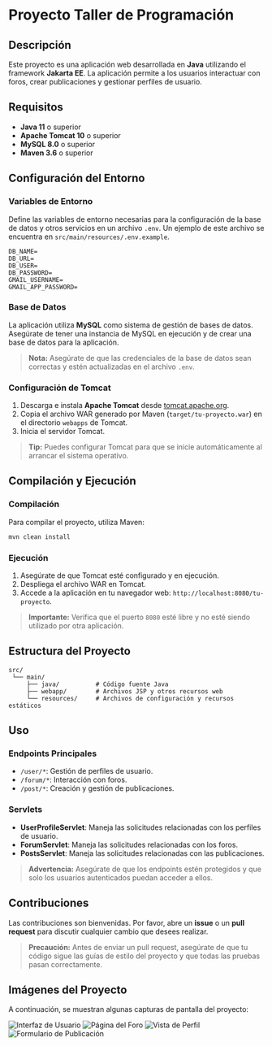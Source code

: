 
# Proyecto Taller de Programación

## Descripción

Este proyecto es una aplicación web desarrollada en **Java** utilizando el framework **Jakarta EE**. La aplicación permite a los usuarios interactuar con foros, crear publicaciones y gestionar perfiles de usuario.

## Requisitos

- **Java 11** o superior
- **Apache Tomcat 10** o superior
- **MySQL 8.0** o superior
- **Maven 3.6** o superior

## Configuración del Entorno

### Variables de Entorno

Define las variables de entorno necesarias para la configuración de la base de datos y otros servicios en un archivo `.env`. Un ejemplo de este archivo se encuentra en `src/main/resources/.env.example`.

```dotenv
DB_NAME=
DB_URL=
DB_USER=
DB_PASSWORD=
GMAIL_USERNAME=
GMAIL_APP_PASSWORD=
```

### Base de Datos

La aplicación utiliza **MySQL** como sistema de gestión de bases de datos. Asegúrate de tener una instancia de MySQL en ejecución y de crear una base de datos para la aplicación.

> **Nota:** Asegúrate de que las credenciales de la base de datos sean correctas y estén actualizadas en el archivo `.env`.

### Configuración de Tomcat

1. Descarga e instala **Apache Tomcat** desde [tomcat.apache.org](https://tomcat.apache.org/).
2. Copia el archivo WAR generado por Maven (`target/tu-proyecto.war`) en el directorio `webapps` de Tomcat.
3. Inicia el servidor Tomcat.

> **Tip:** Puedes configurar Tomcat para que se inicie automáticamente al arrancar el sistema operativo.

## Compilación y Ejecución

### Compilación

Para compilar el proyecto, utiliza Maven:

```bash
mvn clean install
```

### Ejecución

1. Asegúrate de que Tomcat esté configurado y en ejecución.
2. Despliega el archivo WAR en Tomcat.
3. Accede a la aplicación en tu navegador web: `http://localhost:8080/tu-proyecto`.

> **Importante:** Verifica que el puerto `8080` esté libre y no esté siendo utilizado por otra aplicación.

## Estructura del Proyecto

```plaintext
src/
 └── main/
     ├── java/          # Código fuente Java
     ├── webapp/        # Archivos JSP y otros recursos web
     └── resources/     # Archivos de configuración y recursos estáticos
```

## Uso

### Endpoints Principales

- `/user/*`: Gestión de perfiles de usuario.
- `/forum/*`: Interacción con foros.
- `/post/*`: Creación y gestión de publicaciones.

### Servlets

- **UserProfileServlet**: Maneja las solicitudes relacionadas con los perfiles de usuario.
- **ForumServlet**: Maneja las solicitudes relacionadas con los foros.
- **PostsServlet**: Maneja las solicitudes relacionadas con las publicaciones.

> **Advertencia:** Asegúrate de que los endpoints estén protegidos y que solo los usuarios autenticados puedan acceder a ellos.

## Contribuciones

Las contribuciones son bienvenidas. Por favor, abre un **issue** o un **pull request** para discutir cualquier cambio que desees realizar.

> **Precaución:** Antes de enviar un pull request, asegúrate de que tu código sigue las guías de estilo del proyecto y que todas las pruebas pasan correctamente.

## Imágenes del Proyecto

A continuación, se muestran algunas capturas de pantalla del proyecto:

![Interfaz de Usuario](https://github.com/user-attachments/assets/02f638a1-771a-4c03-b307-74c4ba6991a5)
![Página del Foro](https://github.com/user-attachments/assets/8ac3da78-deef-4809-bae8-7a700b608ec1)
![Vista de Perfil](https://github.com/user-attachments/assets/e39f37d7-d670-429d-b5c2-3c0cbbe3b1a7)
![Formulario de Publicación](https://github.com/user-attachments/assets/050babf4-0a9b-4ebf-9a77-e1aab13c185a)
